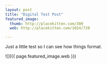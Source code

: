 ```yaml
---
layout: post
title: "Digital Test Post"
featured_image:
  thumb: http://placekitten.com/300
  web: http://placekitten.com/1024/720

---
```


Just a little test so I can see how things format.


![]({{ page.featured_image.web }})
